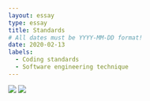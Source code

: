 ```yaml
---
layout: essay
type: essay
title: Standards
# All dates must be YYYY-MM-DD format!
date: 2020-02-13
labels:
  - Coding standards
  - Software engineering technique
---
```


<img class="ui image" src="{{ site.baseurl }}/images/csbanner.png">

<img class="ui image" src="{{ site.baseurl }}/images/csban.png">
